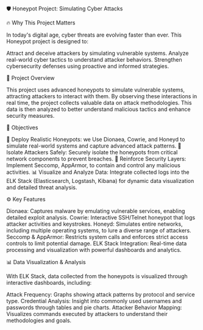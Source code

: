 🛡️ Honeypot Project: Simulating Cyber Attacks

🔥 Why This Project Matters

In today's digital age, cyber threats are evolving faster than ever. This Honeypot project is designed to:

Attract and deceive attackers by simulating vulnerable systems.
Analyze real-world cyber tactics to understand attacker behaviors.
Strengthen cybersecurity defenses using proactive and informed strategies.

📖 Project Overview

This project uses advanced honeypots to simulate vulnerable systems, attracting attackers to interact with them. By observing these interactions in real time, the project collects valuable data on attack methodologies. This data is then analyzed to better understand malicious tactics and enhance security measures.

🎯 Objectives

🚀 Deploy Realistic Honeypots: we Use  Dionaea, Cowrie, and Honeyd to simulate real-world systems and capture advanced attack patterns.
🧩 Isolate Attackers Safely: Securely isolate the honeypots from critical network components to prevent breaches.
🔐 Reinforce Security Layers: Implement Seccomp, AppArmor,  to contain and control any malicious activities.
📊 Visualize and Analyze Data: Integrate collected logs into the ELK Stack (Elasticsearch, Logstash, Kibana) for dynamic data visualization and detailed threat analysis.

⚙️ Key Features

Dionaea: Captures malware by emulating vulnerable services, enabling detailed exploit analysis.
Cowrie: Interactive SSH/Telnet honeypot that logs attacker activities and keystrokes.
Honeyd: Simulates entire networks, including multiple operating systems, to lure a diverse range of attackers.
Seccomp & AppArmor: Restricts system calls and enforces strict access controls to limit potential damage.
ELK Stack Integration: Real-time data processing and visualization with powerful dashboards and analytics.

📊 Data Visualization & Analysis

With ELK Stack, data collected from the honeypots is visualized through interactive dashboards, including:

Attack Frequency: Graphs showing attack patterns by protocol and service type.
Credential Analysis: Insight into commonly used usernames and passwords through tables and pie charts.
Attacker Behavior Mapping: Visualizes commands executed by attackers to understand their methodologies and goals.
